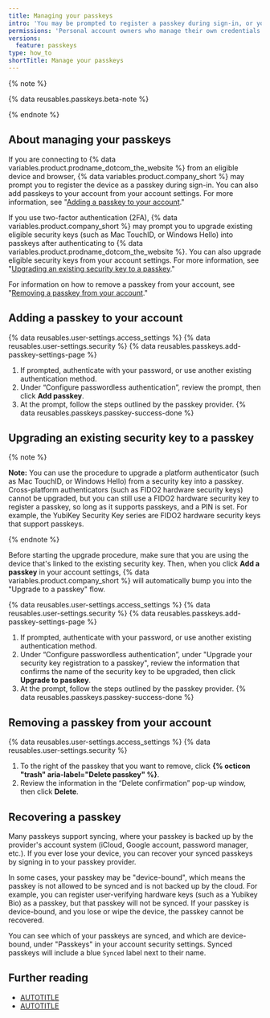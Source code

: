 ```yaml
---
title: Managing your passkeys
intro: 'You may be prompted to register a passkey during sign-in, or you can choose to register a new passkey in your account settings. For 2FA users, you can upgrade existing eligible security keys into passkeys.'
permissions: 'Personal account owners who manage their own credentials can authenticate to {% data variables.product.prodname_dotcom_the_website %} using passkeys.'
versions:
  feature: passkeys
type: how_to
shortTitle: Manage your passkeys
---
```

{% note %}

{% data reusables.passkeys.beta-note %}

{% endnote %}

## About managing your passkeys

If you are connecting to {% data variables.product.prodname_dotcom_the_website %} from an eligible device and browser, {% data variables.product.company_short %} may prompt you to register the device as a passkey during sign-in. You can also add passkeys to your account from your account settings. For more information, see "[Adding a passkey to your account](#adding-a-passkey-to-your-account)."

If you use two-factor authentication (2FA), {% data variables.product.company_short %} may prompt you to upgrade existing eligible security keys (such as Mac TouchID, or Windows Hello) into passkeys after authenticating to {% data variables.product.prodname_dotcom_the_website %}. You can also upgrade eligible security keys from your account settings. For more information, see "[Upgrading an existing security key to a passkey](#upgrading-an-existing-security-key-to-a-passkey)."

For information on how to remove a passkey from your account, see "[Removing a passkey from your account](#removing-a-passkey-from-your-account)."

## Adding a passkey to your account

{% data reusables.user-settings.access_settings %}
{% data reusables.user-settings.security %}
{% data reusables.passkeys.add-passkey-settings-page %}
1. If prompted, authenticate with your password, or use another existing authentication method.
1. Under “Configure passwordless authentication”, review the prompt, then click **Add passkey**.
1. At the prompt, follow the steps outlined by the passkey provider.
{% data reusables.passkeys.passkey-success-done %}

## Upgrading an existing security key to a passkey

{% note %}

**Note:** You can use the procedure to upgrade a platform authenticator (such as Mac TouchID, or Windows Hello) from a security key into a passkey. Cross-platform authenticators (such as FIDO2 hardware security keys) cannot be upgraded, but you can still use a FIDO2 hardware security key to register a passkey, so long as it supports passkeys, and a PIN is set. For example, the YubiKey Security Key series are FIDO2 hardware security keys that support passkeys.

{% endnote %}

Before starting the upgrade procedure, make sure that you are using the device that's linked to the existing security key. Then, when you click **Add a passkey** in your account settings, {% data variables.product.company_short %} will automatically bump you into the "Upgrade to a passkey" flow.

{% data reusables.user-settings.access_settings %}
{% data reusables.user-settings.security %}
{% data reusables.passkeys.add-passkey-settings-page %}
1. If prompted, authenticate with your password, or use another existing authentication method.
1. Under “Configure passwordless authentication”, under "Upgrade your security key registration to a passkey", review the information that confirms the name of the security key to be upgraded, then click **Upgrade to passkey**.
1. At the prompt, follow the steps outlined by the passkey provider.
{% data reusables.passkeys.passkey-success-done %}

## Removing a passkey from your account
{% data reusables.user-settings.access_settings %}
{% data reusables.user-settings.security %}
1. To the right of the passkey that you want to remove, click **{% octicon "trash" aria-label="Delete passkey" %}**.
1. Review the information in the “Delete confirmation” pop-up window, then click **Delete**.

## Recovering a passkey

Many passkeys support syncing, where your passkey is backed up by the provider's account system (iCloud, Google account, password manager, etc.). If you ever lose your device, you can recover your synced passkeys by signing in to your passkey provider.

In some cases, your passkey may be "device-bound", which means the passkey is not allowed to be synced and is not backed up by the cloud. For example, you can register user-verifying hardware keys (such as a Yubikey Bio) as a passkey, but that passkey will not be synced. If your passkey is device-bound, and you lose or wipe the device, the passkey cannot be recovered.

You can see which of your passkeys are synced, and which are device-bound, under "Passkeys" in your account security settings. Synced passkeys will include a blue `Synced` label next to their name.

## Further reading
- [AUTOTITLE](/authentication/authenticating-with-a-passkey/about-passkeys)
- [AUTOTITLE](/authentication/authenticating-with-a-passkey/signing-in-with-a-passkey)
